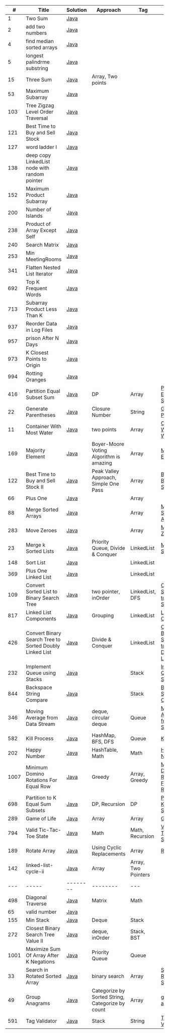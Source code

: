 | # | Title | Solution | Approach | Tag | Article | Image |
|---| ----- | -------- | -------- | --- | ------- | ----- |
| 1 | Two Sum | [Java](./src/main/java/leetcode/Solution1.java)
| 2 | add two numbers | [Java](./src/main/java/leetcode/Solution2.java)
| 4 | find median sorted arrays | [Java](./src/main/java/leetcode/Solution4.java)
| 5 | longest palindrme substring | [Java](./src/main/java/leetcode/Solution5.java)
| 15 | Three Sum | [Java](./src/main/java/leetcode/Solution15.java)  | Array, Two points
| 53 | Maximum Subarray | [Java](./src/main/java/leetcode/Solution53.java)
| 103 | Tree Zigzag Level Order Traversal | [Java](./src/main/java/leetcode/Solution103.java)
| 121 | Best Time to Buy and Sell Stock  | [Java](./src/main/java/leetcode/Solution121.java)
| 127 | word ladder I | [Java](./src/main/java/leetcode/Solution127.java)
| 138 | deep copy LinkedList node with random pointer | [Java](./src/main/java/leetcode/Solution138.java)
| 152 | Maximum Product Subarray | [Java](./src/main/java/leetcode/Solution152.java)
| 200 | Number of Islands | [Java](./src/main/java/leetcode/Solution200.java)
| 238 | Product of Array Except Self | [Java](./src/main/java/leetcode/Solution238.java)
| 240 | Search Matrix | [Java](./src/main/java/leetcode/Solution240.java)
| 253 | Min MeetingRooms | [Java](./src/main/java/leetcode/Solution253.java)
| 341 | Flatten Nested List Iterator | [Java](./src/main/java/leetcode/Solution341.java)
| 692 | Top K Frequent Words | [Java](./src/main/java/leetcode/Solution692.java)
| 713 | Subarray Product Less Than K | [Java](./src/main/java/leetcode/Solution713.java)
| 937 | Reorder Data in Log Files | [Java](./src/main/java/leetcode/Solution937.java)
| 957 | prison After N Days | [Java](./src/main/java/leetcode/Solution957.java)
| 973 | K Closest Points to Origin | [Java](./src/main/java/leetcode/Solution973.java)
| 994 | Rotting Oranges | [Java](./src/main/java/leetcode/Solution994.java)
| 416 | Partition Equal Subset Sum | [Java](./src/main/java/leetcode/Solution416.java) | DP | Array | [Partition Equal Subset Sum](https://leetcode.com/articles/partition-to-k-equal-sum-subsets/)
| 22 | Generate Parentheses | [Java](./src/main/java/leetcode/Solution22.java) | Closure Number | String | [Generate Parentheses](https://leetcode.com/articles/generate-parentheses/)
| 11 | Container With Most Water | [Java](./src/main/java/leetcode/Solution11.java) | two points | Array | [Container With Most Water](https://leetcode.com/articles/container-with-most-water/)
| 169 | Majority Element | [Java](./src/main/java/leetcode/Solutiong169.java) | Boyer-Moore Voting Algorithm is amazing | Array | [Majority Element](https://leetcode.com/articles/majority-element/)
| 122 | Best Time to Buy and Sell Stock II | [Java](./src/main/java/leetcode/Solution122.java) | Peak Valley Approach, Simple One Pass | Array | [Best Time to Buy and Sell Stock II](https://leetcode.com/articles/best-time-to-buy-and-sell-stock-ii)
| 66 | Plus One | [Java](./src/main/java/leetcode/Solution66.java) |  | Array
| 88 | Merge Sorted Arrays | [Java](./src/main/java/leetcode/Solution88.java) |  | Array | [Merge Sorted Arrays](https://leetcode.com/articles/merge-sorted-arrays/)
| 283 | Move Zeroes | [Java](./src/main/java/leetcode/Solution283.java) |  | Array | [Move Zeroes](https://leetcode.com/articles/move-zeroes/)
| 23 | Merge k Sorted Lists | [Java](./src/main/java/leetcode/Solution23.java) | Priority Queue, Divide & Conquer | LinkedList | [Merge k Sorted Lists](https://leetcode.com/articles/merge-k-sorted-list/)
| 148 | Sort List | [Java](./src/main/java/leetcode/Solution148.java) |  | LinkedList | 
| 369 | Plus One Linked List | [Java](./src/main/java/leetcode/Solution369.java) |  | LinkedList 
| 109 | Convert Sorted List to Binary Search Tree | [Java](./src/main/java/leetcode/Solution109.java) | two pointer, inOrder | LinkedList, DFS | [Convert Sorted List to Binary Search Tree](https://leetcode.com/articles/convert-sorted-list-to-binary-search-tree/)
| 817 | Linked List Components | [Java](./src/main/java/leetcode/Solution817.java) | Grouping | LinkedList | [Linked List Components](https://leetcode.com/articles/linked-list-components/)
| 426 | Convert Binary Search Tree to Sorted Doubly Linked List | [Java](./src/main/java/leetcode/Solution426.java) | Divide & Conquer | LinkedList | [Convert Binary Search Tree to Sorted Doubly Linked List](https://leetcode.com/articles/convert-binary-search-tree-to-sorted-doubly-linked/) | [BST](./src/main/java/image/426-2.png)
| 232 | Implement Queue using Stacks | [Java](./src/main/java/leetcode/Solution232.java) |  | Stack | [Implement Queue using Stacks](https://leetcode.com/articles/implement-queue-using-stacks/) | [push](./src/main/java/image/implement-queue-using-stacks-push.png) [pop](./src/main/java/image/implement-queue-using-stacks-pop.png)
| 844 | Backspace String Compare | [Java](./src/main/java/leetcode/Solution844.java) |  | Stack | [Backspace String Compare](https://leetcode.com/articles/backspace-string-compare/)
| 346 | Moving Average from Data Stream | [Java](./src/main/java/leetcode/Solution346.java) | deque, circular deque | Queue | [Moving Average from Data Stream](https://leetcode.com/articles/moving-average-from-data-stream/)
| 582 | Kill Process | [Java](./src/main/java/leetcode/Solution582.java) | HashMap, BFS, DFS | Queue | [Kill Process](https://leetcode.com/articles/kill-process/)
| 202 | Happy Number | [Java](./src/main/java/leetcode/Solution202.java) | HashTable, Math | Math | [Happy Number](https://leetcode.com/articles/happy-number/)
| 1007 | Minimum Domino Rotations For Equal Row | [Java](./src/main/java/leetcode/Solution1007.java) | Greedy | Array, Greedy | [Minimum Domino Rotations For Equal Row](https://leetcode.com/articles/minimum-domino-rotations-for-equal-row/)
| 698 | Partition to K Equal Sum Subsets | [Java](./src/main/java/leetcode/Solution698.java) | DP, Recursion | DP | [Partition to K Equal Sum Subsets](https://leetcode.com/problems/partition-to-k-equal-sum-subsets/)
| 289 | Game of Life | [Java](./src/main/java/leetcode/Solution289.java) | Array | Array | [Game of Life](https://leetcode.com/articles/game-of-life/)
| 794 | Valid Tic-Tac-Toe State | [Java](./src/main/java/leetcode/Solution794.java) | Math | Math, Recursion | [Valid Tic-Tac-Toe State](https://leetcode.com/articles/valid-tic-tac-toe-state/)
| 189 | Rotate Array | [Java](./src/main/java/learn/RotateArray.java) | Using Cyclic Replacements | Array | [Rotate Array](https://leetcode.com/articles/rotate-array/) | [cyclic replacements](./src/main/java/image/cyclic-replacements.png)
| 142 | linked-list-cycle-ii | [Java](./src/main/java/leetcode/Solution142.java) | Array | Array, Two Pointers
| --- | ----- | -------- | -------- | --- |
| 498 | Diagonal Traverse | [Java](./src/main/java/linkedin/Solution498.java) | Matrix | Math
| 65 | valid number | [Java](./src/main/java/leetcode/Solution65.java) |
| 155 | Min Stack | [Java](./src/main/java/leetcode/Solution155.java) | Deque | Stack
| 272 | Closest Binary Search Tree Value II | [Java](./src/main/java/linkedin/Solution272.java) | deque, inOrder | Stack, BST
| 1001 | Maximize Sum Of Array After K Negations | [Java](./src/main/java/linkedin/Solution1001.java) | Priority Queue | Queue
| 33 | Search in Rotated Sorted Array | [Java](./src/main/java/linkedin/Solution33.java) | binary search | Array | [Search in Rotated Sorted Array](https://leetcode.com/articles/search-in-rotated-sorted-array)
| 49 | Group Anagrams | [Java](./src/main/java/linkedin/Solution49.java) | Categorize by Sorted String, Categorize by count | Array | [group anagrams](https://leetcode.com/articles/group-anagrams/)
| 591 | Tag Validator | [Java](./src/main/java/linkedin/Solution591.java) | Stack | String | [Tag Validator](https://leetcode.com/articles/tag-validator/)